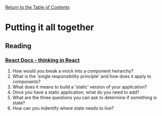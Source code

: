 [Return to the Table of Contents](README.md)

# Putting it all together

## Reading

### [React Docs - thinking in React](https://reactjs.org/docs/thinking-in-react.html)

1. How would you break a mock into a component heirarchy?
2. What is the 'single responsibility principle' and how does it apply to components?
3. What does it means to build a 'static' version of your application?
4. Once you have a static application, what do you need to add?
5. What are the three questions you can ask to determine if something is state?
6. How can you indentify where state needs to live?
